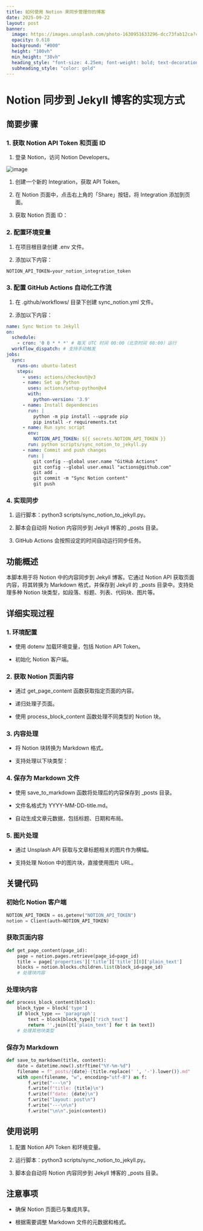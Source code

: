 ```yaml
---
title: 如何使用 Notion 来同步管理你的博客
date: 2025-09-22
layout: post
banner:
  image: https://images.unsplash.com/photo-1630951633296-dcc73fab12ca?crop=entropy&cs=tinysrgb&fit=max&fm=jpg&ixid=M3w2OTIwMzJ8MHwxfHJhbmRvbXx8fHx8fHx8fDE3NTg1NTA4Nzh8&ixlib=rb-4.1.0&q=80&w=1080
  opacity: 0.618
  background: "#000"
  height: "100vh"
  min_height: "38vh"
  heading_style: "font-size: 4.25em; font-weight: bold; text-decoration: underline"
  subheading_style: "color: gold"
---
```


# Notion 同步到 Jekyll 博客的实现方式

## 简要步骤

### 1. 获取 Notion API Token 和页面 ID

1. 登录 Notion，访问 Notion Developers。

![image](https://prod-files-secure.s3.us-west-2.amazonaws.com/a7a0cc5a-89b9-4cda-8686-1fba0ca52f40/d19c1afe-dea5-4312-9333-786b0ba83054/image.png?X-Amz-Algorithm=AWS4-HMAC-SHA256&X-Amz-Content-Sha256=UNSIGNED-PAYLOAD&X-Amz-Credential=ASIAZI2LB466QEZVQAVY%2F20250922%2Fus-west-2%2Fs3%2Faws4_request&X-Amz-Date=20250922T142117Z&X-Amz-Expires=3600&X-Amz-Security-Token=IQoJb3JpZ2luX2VjEKb%2F%2F%2F%2F%2F%2F%2F%2F%2F%2FwEaCXVzLXdlc3QtMiJHMEUCIQDhFiJDQBtN7gTUo0xXgG17jaEYC4XtyalAvG2QC8bCygIgZGjCJVT80CV%2B91fXFpUkhHeanSXR%2FmnqVv0%2BHF74aeMq%2FwMILxAAGgw2Mzc0MjMxODM4MDUiDKepQQaiOtuXRZMvPyrcA5WNmxdXyzeO7wNSKWk%2BN%2BVP84xxll7%2BAty%2BEtn2fvEq5nXiIDq%2BFI81j9PxdwuYHNK7MPYulwjLamNsReZ96TkfxPbm0CkUENhfitToFMsja%2FwljIv6dGWZjMQtsTyoc%2FJALazUV4zpKd%2BtU1zBXiqjJyONTfs1DW4fuujm80tm3fw7mGa0SEIeCNc0DEsU3qJBkl8ddQ8Q%2BbKT7ss%2Be9f1XxBEeif3WAl4TAPsXheK3Sf4JlxdSDfiL8yyVvPRudwFb%2B4hFqu038XBbpt12zYDNwqn36QWHoVTDFzk7AEthAUesvhrcY%2BLtMpNn6rzmLjqeROX1a1z5FgbEgzX3sR%2FycgEp9LD%2Blqhei20XDyBOGuiQ9QB%2BFdriUopb1%2Bcx%2Bwpq1if8SQ0d5EgOV%2FBoPy6L8lmzyqDAcH%2B3CM7kteRxzu4FLrlQ6BKs4Scq3CHMXU%2BuGuUw7YP7DP%2FxD88D%2Ful2dHMZi0Bun33Ti%2B%2BnLotUR5cyjvSbbTrDPzgzO%2FK%2Fag033a0HEmvxxF0fmMMKB5Qf6A0Ij5Tqhe18pkGKhe0qL7Kv%2FZK72blQ4h1HlzWL5uOao09Wny23NfDMRQId1xBzjTcWxbLamWqNPMqdg6psixh8PcINW%2BEt0wQMNCmxcYGOqUBDh7gtUqDc6QGqh6eNH2WECFFUtmakiq9SfN7CMn8QhD470uJlF5ftshPE6KIAazkVVQN9OlePaJr7Ogw3whBpzzeay9QYot73fv8ck4ynxUKkxkZkrc9BCCMT8Gh%2BRA08YWumjTSY9kiu3%2Bbs5ZH%2Fnu0UOIZ5C0Xw88Ael8Z2826v02mAMimN50rERRUz9biTSim5xUDwPLWqzLFajfebzmBA7Sg&X-Amz-Signature=0165ceddc1fac8632454fdecd95af66a9aa626e738990548676241bf37dc5450&X-Amz-SignedHeaders=host&x-amz-checksum-mode=ENABLED&x-id=GetObject)

1. 创建一个新的 Integration，获取 API Token。

1. 在 Notion 页面中，点击右上角的「Share」按钮，将 Integration 添加到页面。

1. 获取 Notion 页面 ID：


### 2. 配置环境变量

1. 在项目根目录创建 .env 文件。

1. 添加以下内容：

```javascript
NOTION_API_TOKEN=your_notion_integration_token
```

### 3. 配置 GitHub Actions 自动化工作流

1. 在 .github/workflows/ 目录下创建 sync_notion.yml 文件。

1. 添加以下内容：

```yaml
name: Sync Notion to Jekyll
on:
  schedule:
    - cron: '0 0 * * *' # 每天 UTC 时间 00:00（北京时间 08:00）运行
  workflow_dispatch: # 支持手动触发
jobs:
  sync:
    runs-on: ubuntu-latest
    steps:
      - uses: actions/checkout@v3
      - name: Set up Python
        uses: actions/setup-python@v4
        with:
          python-version: '3.9'
      - name: Install dependencies
        run: |
          python -m pip install --upgrade pip
          pip install -r requirements.txt
      - name: Run sync script
        env:
          NOTION_API_TOKEN: ${{ secrets.NOTION_API_TOKEN }}
        run: python scripts/sync_notion_to_jekyll.py
      - name: Commit and push changes
        run: |
          git config --global user.name "GitHub Actions"
          git config --global user.email "actions@github.com"
          git add .
          git commit -m "Sync Notion content"
          git push
```

### 4. 实现同步

1. 运行脚本：python3 scripts/sync_notion_to_jekyll.py。

1. 脚本会自动将 Notion 内容同步到 Jekyll 博客的 _posts 目录。

1. GitHub Actions 会按照设定的时间自动运行同步任务。

## 功能概述

本脚本用于将 Notion 中的内容同步到 Jekyll 博客。它通过 Notion API 获取页面内容，将其转换为 Markdown 格式，并保存到 Jekyll 的 _posts 目录中。支持处理多种 Notion 块类型，如段落、标题、列表、代码块、图片等。

## 详细实现过程

### 1. 环境配置

- 使用 dotenv 加载环境变量，包括 Notion API Token。

- 初始化 Notion 客户端。

### 2. 获取 Notion 页面内容

- 通过 get_page_content 函数获取指定页面的内容。

- 递归处理子页面。

- 使用 process_block_content 函数处理不同类型的 Notion 块。

### 3. 内容处理

- 将 Notion 块转换为 Markdown 格式。

- 支持处理以下块类型：


### 4. 保存为 Markdown 文件

- 使用 save_to_markdown 函数将处理后的内容保存到 _posts 目录。

- 文件名格式为 YYYY-MM-DD-title.md。

- 自动生成文章元数据，包括标题、日期和布局。

### 5. 图片处理

- 通过 Unsplash API 获取与文章标题相关的图片作为横幅。

- 支持处理 Notion 中的图片块，直接使用图片 URL。

## 关键代码

### 初始化 Notion 客户端

```python
NOTION_API_TOKEN = os.getenv("NOTION_API_TOKEN")
notion = Client(auth=NOTION_API_TOKEN)
```

### 获取页面内容

```python
def get_page_content(page_id):
    page = notion.pages.retrieve(page_id=page_id)
    title = page['properties']['title']['title'][0]['plain_text']
    blocks = notion.blocks.children.list(block_id=page_id)
    # 处理块内容
```

### 处理块内容

```python
def process_block_content(block):
    block_type = block['type']
    if block_type == 'paragraph':
        text = block[block_type]['rich_text']
        return ''.join([t['plain_text'] for t in text])
    # 处理其他块类型
```

### 保存为 Markdown

```python
def save_to_markdown(title, content):
    date = datetime.now().strftime("%Y-%m-%d")
    filename = f"_posts/{date}-{title.replace(' ', '-').lower()}.md"
    with open(filename, "w", encoding="utf-8") as f:
        f.write("---\n")
        f.write(f"title: {title}\n")
        f.write(f"date: {date}\n")
        f.write("layout: post\n")
        f.write("---\n\n")
        f.write("\n\n".join(content))
```

## 使用说明

1. 配置 Notion API Token 和环境变量。

1. 运行脚本：python3 scripts/sync_notion_to_jekyll.py。

1. 脚本会自动将 Notion 内容同步到 Jekyll 博客的 _posts 目录。

## 注意事项

- 确保 Notion 页面已与集成共享。

- 根据需要调整 Markdown 文件的元数据和格式。